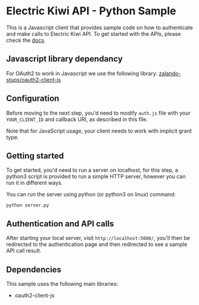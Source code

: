 # Electric Kiwi API - Python Sample

This is a Javascript client that provides sample code on how to authenticate and make calls to Electric Kiwi API. To get started with the APIs, please check the [docs](https://developer.electrickiwi.co.nz/api-documentation/).


## Javascript library dependancy  

For OAuth2 to work in Javascript we use the following library: [zalando-stups/oauth2-client-js](https://github.com/zalando-stups/oauth2-client-js) 


## Configuration

Before moving to the next step, you'd need to modify `auth.js` file with your `YOUR_CLIENT_ID` and callback URI, as described in this file.

Note that for JavaScript usage, your client needs to work with implicit grant type.


## Getting started

To get started, you'd need to run a server on localhost, for this step, a python3 script is provided to run a simple HTTP server, however you can run it in different ways.

You can run the server using python (or python3 on linux) command:

```
python server.py
```


## Authentication and API calls

After starting your local server, visit `http://localhost:5080/`, you'll then be redirected to the authentication page and then redirected to see a sample API call result.


## Dependencies

This sample uses the following main libraries:

* oauth2-client-js